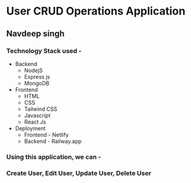 # User CRUD Operations Application

## Navdeep singh

### Technology Stack used -

- Backend
  - NodejS
  - Express js
  - MongoDB
- Frontend
  - HTML
  - CSS
  - Tailwind CSS
  - Javascript
  - React Js
- Deployment
  - Frontend - Netlify
  - Backend - Railway.app


### Using this application, we can -
### Create User, Edit User, Update User, Delete User
 

